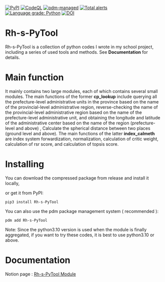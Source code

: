 [![PyPI](https://img.shields.io/pypi/v/Rh-s-PyTool)](https://pypi.org/project/Rh-s-PyTool/)
[![CodeQL](https://github.com/skahanium/Rh-s-PyTool/actions/workflows/codeql-analysis.yml/badge.svg)](https://github.com/skahanium/Rh-s-PyTool/actions/workflows/codeql-analysis.yml)
[![pdm-managed](https://img.shields.io/badge/pdm-managed-blueviolet)](https://pdm.fming.dev)
[![Total alerts](https://img.shields.io/lgtm/alerts/g/skahanium/Rh-s-PyTool.svg?logo=lgtm&logoWidth=18)](https://lgtm.com/projects/g/skahanium/Rh-s-PyTool/alerts/)
[![Language grade: Python](https://img.shields.io/lgtm/grade/python/g/skahanium/Rh-s-PyTool.svg?logo=lgtm&logoWidth=18)](https://lgtm.com/projects/g/skahanium/Rh-s-PyTool/context:python)
[![DOI](https://zenodo.org/badge/392722517.svg)](https://zenodo.org/badge/latestdoi/392722517)

# Rh-s-PyTool

Rh-s-PyTool is a collection of python codes I wrote in my school project, including a series of used tools and methods. See **Documentation** for details.

# Main function

It mainly contains two large modules, each of which contains several small modules. The main functions of the former **cp_lookup** include querying all the prefecture-level administrative units in the province based on the name of the provincial-level administrative region, reverse-checking the name of the provincial-level administrative region based on the name of the prefecture-level administrative unit, and obtaining the longitude and latitude of the administrative center based on the name of the region (prefecture-level and above) , Calculate the spherical distance between two places (ground level and above). The main functions of the latter **index_calmeth** are index system forwardization, normalization, calculation of critic weight, calculation of rsr score, and calculation of topsis score.

# Installing

You can download the compressed package from release and install it locally,

or get it from PyPI:

```
pip3 install Rh-s-PyTool
```

You can also use the pdm package management system ( recommended ):

```
pdm add Rh-s-PyTool
```

Note: Since the python3.10 version is used when the module is finally aggregated, if you want to try these codes, it is best to use python3.10 or above.

# Documentation

Notion page : [ Rh-s-PyTool Module ]

[Rh-s-PyTool Module]: https://skahanium.notion.site/Rh-s-PyTool-bf7ab98fba544187b2132c613f0835ea
